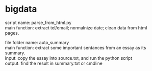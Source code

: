 # bigdata

script name: parse_from_html.py <br>
main function: extract tel/email; normalnize date; clean data from html pages. <br> 

file folder name: auto_summary <br> 
main function: extract some important sentances from an essay as its summary. <br> 
input: copy the essay into source.txt, and run the python script <br> 
output: find the result in summary.txt or cmdline <br> 

